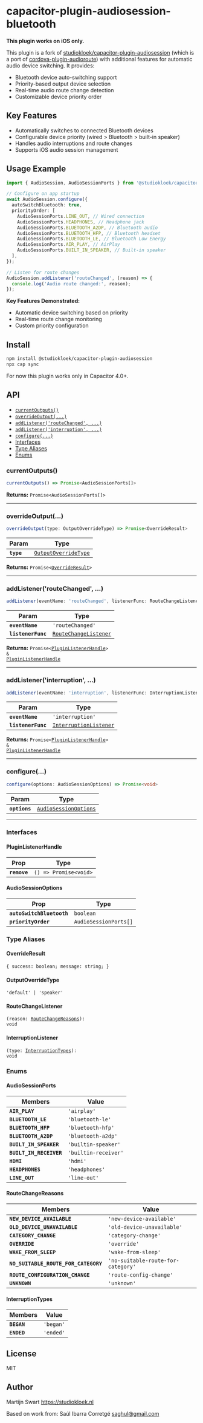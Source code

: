# capacitor-plugin-audiosession-bluetooth

**This plugin works on iOS only.**

This plugin is a fork of [studiokloek/capacitor-plugin-audiosession](https://github.com/studiokloek/capacitor-plugin-audiosession) (which is a port of [cordova-plugin-audioroute](https://github.com/saghul/cordova-plugin-audioroute)) with additional features for automatic audio device switching. It provides:

- Bluetooth device auto-switching support
- Priority-based output device selection
- Real-time audio route change detection
- Customizable device priority order

## Key Features

- Automatically switches to connected Bluetooth devices
- Configurable device priority (wired > Bluetooth > built-in speaker)
- Handles audio interruptions and route changes
- Supports iOS audio session management

## Usage Example

```typescript
import { AudioSession, AudioSessionPorts } from '@studiokloek/capacitor-plugin-audiosession';

// Configure on app startup
await AudioSession.configure({
  autoSwitchBluetooth: true,
  priorityOrder: [
    AudioSessionPorts.LINE_OUT, // Wired connection
    AudioSessionPorts.HEADPHONES, // Headphone jack
    AudioSessionPorts.BLUETOOTH_A2DP, // Bluetooth audio
    AudioSessionPorts.BLUETOOTH_HFP, // Bluetooth headset
    AudioSessionPorts.BLUETOOTH_LE, // Bluetooth Low Energy
    AudioSessionPorts.AIR_PLAY, // AirPlay
    AudioSessionPorts.BUILT_IN_SPEAKER, // Built-in speaker
  ],
});

// Listen for route changes
AudioSession.addListener('routeChanged', (reason) => {
  console.log('Audio route changed:', reason);
});
```

**Key Features Demonstrated:**

- Automatic device switching based on priority
- Real-time route change monitoring
- Custom priority configuration

## Install

```bash
npm install @studiokloek/capacitor-plugin-audiosession
npx cap sync
```

For now this plugin works only in Capacitor 4.0+.

## API

<docgen-index>

* [`currentOutputs()`](#currentoutputs)
* [`overrideOutput(...)`](#overrideoutput)
* [`addListener('routeChanged', ...)`](#addlistenerroutechanged-)
* [`addListener('interruption', ...)`](#addlistenerinterruption-)
* [`configure(...)`](#configure)
* [Interfaces](#interfaces)
* [Type Aliases](#type-aliases)
* [Enums](#enums)

</docgen-index>

<docgen-api>
<!--Update the source file JSDoc comments and rerun docgen to update the docs below-->

### currentOutputs()

```typescript
currentOutputs() => Promise<AudioSessionPorts[]>
```

**Returns:** <code>Promise&lt;AudioSessionPorts[]&gt;</code>

--------------------


### overrideOutput(...)

```typescript
overrideOutput(type: OutputOverrideType) => Promise<OverrideResult>
```

| Param      | Type                                                              |
| ---------- | ----------------------------------------------------------------- |
| **`type`** | <code><a href="#outputoverridetype">OutputOverrideType</a></code> |

**Returns:** <code>Promise&lt;<a href="#overrideresult">OverrideResult</a>&gt;</code>

--------------------


### addListener('routeChanged', ...)

```typescript
addListener(eventName: 'routeChanged', listenerFunc: RouteChangeListener) => Promise<PluginListenerHandle> & PluginListenerHandle
```

| Param              | Type                                                                |
| ------------------ | ------------------------------------------------------------------- |
| **`eventName`**    | <code>'routeChanged'</code>                                         |
| **`listenerFunc`** | <code><a href="#routechangelistener">RouteChangeListener</a></code> |

**Returns:** <code>Promise&lt;<a href="#pluginlistenerhandle">PluginListenerHandle</a>&gt; & <a href="#pluginlistenerhandle">PluginListenerHandle</a></code>

--------------------


### addListener('interruption', ...)

```typescript
addListener(eventName: 'interruption', listenerFunc: InterruptionListener) => Promise<PluginListenerHandle> & PluginListenerHandle
```

| Param              | Type                                                                  |
| ------------------ | --------------------------------------------------------------------- |
| **`eventName`**    | <code>'interruption'</code>                                           |
| **`listenerFunc`** | <code><a href="#interruptionlistener">InterruptionListener</a></code> |

**Returns:** <code>Promise&lt;<a href="#pluginlistenerhandle">PluginListenerHandle</a>&gt; & <a href="#pluginlistenerhandle">PluginListenerHandle</a></code>

--------------------


### configure(...)

```typescript
configure(options: AudioSessionOptions) => Promise<void>
```

| Param         | Type                                                                |
| ------------- | ------------------------------------------------------------------- |
| **`options`** | <code><a href="#audiosessionoptions">AudioSessionOptions</a></code> |

--------------------


### Interfaces


#### PluginListenerHandle

| Prop         | Type                                      |
| ------------ | ----------------------------------------- |
| **`remove`** | <code>() =&gt; Promise&lt;void&gt;</code> |


#### AudioSessionOptions

| Prop                      | Type                             |
| ------------------------- | -------------------------------- |
| **`autoSwitchBluetooth`** | <code>boolean</code>             |
| **`priorityOrder`**       | <code>AudioSessionPorts[]</code> |


### Type Aliases


#### OverrideResult

<code>{ success: boolean; message: string; }</code>


#### OutputOverrideType

<code>'default' | 'speaker'</code>


#### RouteChangeListener

<code>(reason: <a href="#routechangereasons">RouteChangeReasons</a>): void</code>


#### InterruptionListener

<code>(type: <a href="#interruptiontypes">InterruptionTypes</a>): void</code>


### Enums


#### AudioSessionPorts

| Members                 | Value                           |
| ----------------------- | ------------------------------- |
| **`AIR_PLAY`**          | <code>'airplay'</code>          |
| **`BLUETOOTH_LE`**      | <code>'bluetooth-le'</code>     |
| **`BLUETOOTH_HFP`**     | <code>'bluetooth-hfp'</code>    |
| **`BLUETOOTH_A2DP`**    | <code>'bluetooth-a2dp'</code>   |
| **`BUILT_IN_SPEAKER`**  | <code>'builtin-speaker'</code>  |
| **`BUILT_IN_RECEIVER`** | <code>'builtin-receiver'</code> |
| **`HDMI`**              | <code>'hdmi'</code>             |
| **`HEADPHONES`**        | <code>'headphones'</code>       |
| **`LINE_OUT`**          | <code>'line-out'</code>         |


#### RouteChangeReasons

| Members                              | Value                                         |
| ------------------------------------ | --------------------------------------------- |
| **`NEW_DEVICE_AVAILABLE`**           | <code>'new-device-available'</code>           |
| **`OLD_DEVICE_UNAVAILABLE`**         | <code>'old-device-unavailable'</code>         |
| **`CATEGORY_CHANGE`**                | <code>'category-change'</code>                |
| **`OVERRIDE`**                       | <code>'override'</code>                       |
| **`WAKE_FROM_SLEEP`**                | <code>'wake-from-sleep'</code>                |
| **`NO_SUITABLE_ROUTE_FOR_CATEGORY`** | <code>'no-suitable-route-for-category'</code> |
| **`ROUTE_CONFIGURATION_CHANGE`**     | <code>'route-config-change'</code>            |
| **`UNKNOWN`**                        | <code>'unknown'</code>                        |


#### InterruptionTypes

| Members     | Value                |
| ----------- | -------------------- |
| **`BEGAN`** | <code>'began'</code> |
| **`ENDED`** | <code>'ended'</code> |

</docgen-api>

## License

MIT

## Author

Martijn Swart <https://studiokloek.nl>

Based on work from: Saúl Ibarra Corretgé <saghul@gmail.com>

